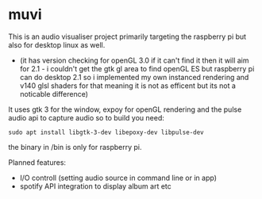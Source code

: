 # muvi
This is an audio visualiser project primarily targeting the raspberry pi but also for desktop linux as well.

- (it has version checking for openGL 3.0 if it can't find it then it will aim for 2.1 - i couldn't get the gtk gl area to find openGL ES but raspberry pi can do desktop 2.1 so i implemented my own instanced rendering and v140 glsl shaders for that meaning it is not as efficent but its not a noticable difference)

It uses gtk 3 for the window, expoy for openGL rendering and the pulse audio api to capture audio so to build you need:

`sudo apt install libgtk-3-dev libepoxy-dev libpulse-dev`

the binary in /bin is only for raspberry pi.

Planned features:

- I/O controll (setting audio source in command line or in app)
- spotify API integration to display album art etc
